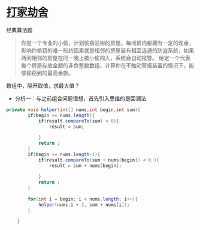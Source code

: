 # [打家劫舍](https://leetcode-cn.com/problems/house-robber/comments/)
经典算法题
> 你是一个专业的小偷，计划偷窃沿街的房屋。每间房内都藏有一定的现金，影响你偷窃的唯一制约因素就是相邻的房屋装有相互连通的防盗系统，如果两间相邻的房屋在同一晚上被小偷闯入，系统会自动报警。
给定一个代表每个房屋存放金额的非负整数数组，计算你在不触动警报装置的情况下，能够偷窃到的最高金额。

数组中，隔开取值，求最大值？
* 分析一：与之前组合问题很想，首先引入思维的是回溯法
```java
private void helper(int[] nums,int begin,int sum){
        if(begin >= nums.length){
            if(result.compareTo(sum) < 0){
                result = sum;
                
            }
            return ;
        }
        if(begin >= nums.length-1){
            if(result.compareTo(sum + nums[begin]) < 0 ){
                result = sum + nums[begin];
                
            }
            return ;
        }
        
        for(int i = begin; i < nums.length; i++){
            helper(nums,i + 2, sum + nums[i]);
        }
        
    }
```